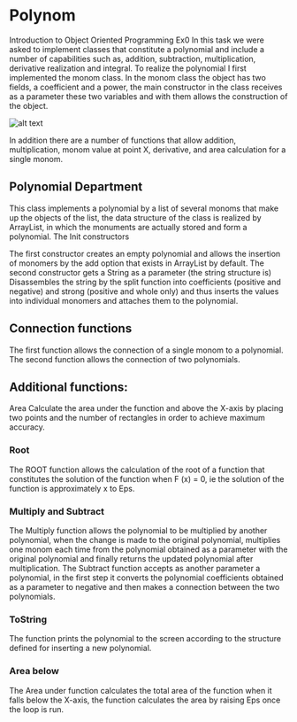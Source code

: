 # Polynom
Introduction to Object Oriented Programming Ex0
In this task we were asked to implement classes that constitute a polynomial and include a number of capabilities such as, addition, subtraction, multiplication, derivative realization and integral.
To realize the polynomial I first implemented the monom class.
 In the monom class the object has two fields, a coefficient and a power, the main constructor in the class receives as a parameter these two variables and with them allows the construction of the object.

![alt text](https://github.com/[username]/[reponame]/blob/[branch]/image.jpg?raw=true)



In addition there are a number of functions that allow addition, multiplication, monom value at point X, derivative, and area calculation for a single monom.

  




## Polynomial Department
This class implements a polynomial by a list of several monoms that make up the objects of the list, the data structure of the class is realized by ArrayList, in which the monuments are actually stored and form a polynomial.
The Init constructors

   
The first constructor creates an empty polynomial and allows the insertion of monomers by the add option that exists in ArrayList by default.
The second constructor gets a String as a parameter (the string structure is)
Disassembles the string by the split function into coefficients (positive and negative) and strong (positive and whole only) and thus inserts the values ​​into individual monomers and attaches them to the polynomial.

## Connection functions 
The first function allows the connection of a single monom to a polynomial.
The second function allows the connection of two polynomials.

## Additional functions:
Area
Calculate the area under the function and above the X-axis by placing two points and the number of rectangles in order to achieve maximum accuracy.
 
### Root
The ROOT function allows the calculation of the root of a function that constitutes the solution of the function when F (x) = 0, ie the solution of the function is approximately x to Eps.
### Multiply and Subtract
The Multiply function allows the polynomial to be multiplied by another polynomial, when the change is made to the original polynomial, multiplies one monom each time from the polynomial obtained as a parameter with the original polynomial and finally returns the updated polynomial after multiplication.
The Subtract function accepts as another parameter a polynomial, in the first step it converts the polynomial coefficients obtained as a parameter to negative and then makes a connection between the two polynomials.
 
### ToString 
The function prints the polynomial to the screen according to the structure defined for inserting a new polynomial.


### Area below
The Area under function calculates the total area of ​​the function when it falls below the X-axis, the function calculates the area by raising Eps once the loop is run.
